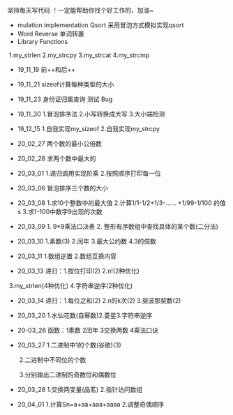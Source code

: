 坚持每天写代码 ！一定能帮助你找个好工作的，加油~

- mulation implementation Qsort  采用冒泡方式模拟实现qsort
- Word Reverse  单词转置
- Library Functions 

​      1.my_strlen 2.my_strcpy 3.my_strcat 4.my_strcmp

- 19_11_19    前++和后++ 

- 19_11_21    sizeof计算每种类型的大小
- 19_11_23    身份证归属查询                        测试 Bug
- 19_11_30    1.冒泡排序法  2.小写转换成大写  3.大小端检测
- 19_12_15    1.自我实现my_sizeof          2.自我实现my_strcpy
- 20_02_27    两个数的最小公倍数
- 20_02_28    求两个数中最大的                                         
- 20_03_01    1.递归调用实现阶乘     2.按照顺序打印每一位
- 20_03_06    冒泡排序三个数的大小
- 20_03_08    1.求10个整数中的最大值 
                      2.计算1/1-1/2+1/3-…… +1/99-1/100 的值 s
  		             3.求1-100中数字9出现的次数
- 20_03_09    1. 9*9乘法口决表
                       2. 整形有序数组中查找具体的某个数(二分法) 

- 20_03_10    1.素数(3) 2.闰年 3.最大公约数 4.3的倍数

- 20_03_11	1.数组逆置 2.数组互换内容	

- 20_03_13    递归：1.按位打印(2) 2.n!(2种优化) 

​                                 3.my_strlen(4种优化) 4.字符串逆序(2种优化)

- 20_03_14    递归：1.每位之和(2) 2.n的k次(2) 3.斐波那契数(2)	

- 20_03_20    1.水仙花数(自幂数)2.菱星3.字符串逆序

- 20-03_26	函数：1素数 2闰年 3交换两数 4乘法口诀	

- 20_03_27     1.二进制中1的个数(谷歌)(3)

  ​                     2.二进制中不同位的个数

  ​                     3.分别输出二进制的奇数位和偶数位 

- 20_03_28    1.交换两变量(品茗) 2.指针访问数组

- 20_04_01    1.计算Sn=a+aa+aaa+aaaa 2.调整奇偶顺序	

​			